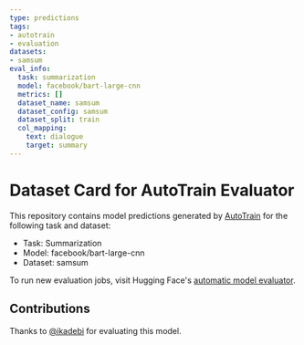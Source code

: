 ```yaml
---
type: predictions
tags:
- autotrain
- evaluation
datasets:
- samsum
eval_info:
  task: summarization
  model: facebook/bart-large-cnn
  metrics: []
  dataset_name: samsum
  dataset_config: samsum
  dataset_split: train
  col_mapping:
    text: dialogue
    target: summary
---
```

# Dataset Card for AutoTrain Evaluator

This repository contains model predictions generated by [AutoTrain](https://huggingface.co/autotrain) for the following task and dataset:

* Task: Summarization
* Model: facebook/bart-large-cnn
* Dataset: samsum

To run new evaluation jobs, visit Hugging Face's [automatic model evaluator](https://huggingface.co/spaces/autoevaluate/model-evaluator).

## Contributions

Thanks to [@ikadebi](https://huggingface.co/ikadebi) for evaluating this model.